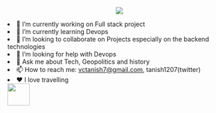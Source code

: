 

  <p align="center">
  <img src="https://capsule-render.vercel.app/api?type=waving&height=300&color=gradient&text=Hey%20there"/>
</p
* 👂 My name is Tanish Charthankar

* 🔭 I’m currently working on Full stack project
* 🌱 I’m currently learning Devops
* 🤝 I’m looking to collaborate on Projects especially on the backend technologies
* 🤔 I’m looking for help with Devops
* 💬 Ask me about Tech, Geopolitics and history
* 📫 How to reach me: vctanish7@gmail.com, tanish1207(twitter)
* ❤️ I love travelling
<a href="https://www.instagram.com/thepiyushmalhotra/">
  <img height="50" src="https://user-images.githubusercontent.com/46517096/166974368-9798f39f-1f46-499c-b14e-81f0a3f83a06.png"/>
</a>
